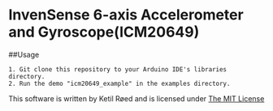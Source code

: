 # InvenSense 6-axis Accelerometer and Gyroscope(ICM20649)


##Usage
```
1. Git clone this repository to your Arduino IDE's libraries directory.
2. Run the demo "icm20649_example" in the examples directory.
```


This software is written by Ketil Røed and is licensed under [The MIT License](http://opensource.org/licenses/mit-license.php)
